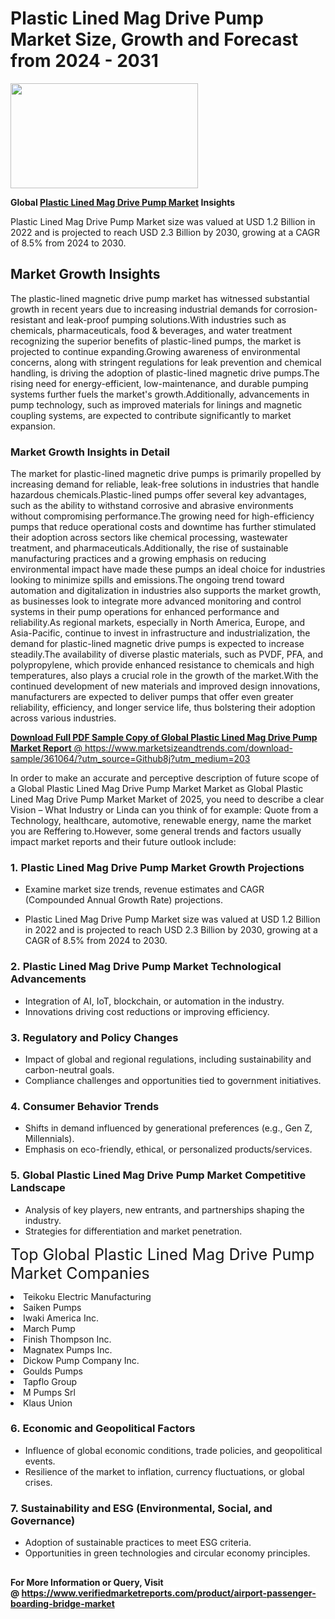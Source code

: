 <H1>Plastic Lined Mag Drive Pump Market Size, Growth and Forecast from 2024 - 2031</H1><img class="aligncenter size-medium wp-image-584254" src="https://thirdeyenews.in/wp-content/uploads/2024/09/Global-Market-Research-300x168.jpeg" alt="" width="300" height="168" /><p><strong>Global&nbsp;<a href="https://www.marketsizeandtrends.com/download-sample/361064/?utm_source=Github8j?utm_medium=203">Plastic Lined Mag Drive Pump Market</a> Insights</strong></p><p>Plastic Lined Mag Drive Pump Market size was valued at USD 1.2 Billion in 2022 and is projected to reach USD 2.3 Billion by 2030, growing at a CAGR of 8.5% from 2024 to 2030.</p><p><h2>Market Growth Insights</h2> The plastic-lined magnetic drive pump market has witnessed substantial growth in recent years due to increasing industrial demands for corrosion-resistant and leak-proof pumping solutions.With industries such as chemicals, pharmaceuticals, food & beverages, and water treatment recognizing the superior benefits of plastic-lined pumps, the market is projected to continue expanding.Growing awareness of environmental concerns, along with stringent regulations for leak prevention and chemical handling, is driving the adoption of plastic-lined magnetic drive pumps.The rising need for energy-efficient, low-maintenance, and durable pumping systems further fuels the market's growth.Additionally, advancements in pump technology, such as improved materials for linings and magnetic coupling systems, are expected to contribute significantly to market expansion.<a href="#"></a> <h3>Market Growth Insights in Detail</h3> The market for plastic-lined magnetic drive pumps is primarily propelled by increasing demand for reliable, leak-free solutions in industries that handle hazardous chemicals.Plastic-lined pumps offer several key advantages, such as the ability to withstand corrosive and abrasive environments without compromising performance.The growing need for high-efficiency pumps that reduce operational costs and downtime has further stimulated their adoption across sectors like chemical processing, wastewater treatment, and pharmaceuticals.Additionally, the rise of sustainable manufacturing practices and a growing emphasis on reducing environmental impact have made these pumps an ideal choice for industries looking to minimize spills and emissions.The ongoing trend toward automation and digitalization in industries also supports the market growth, as businesses look to integrate more advanced monitoring and control systems in their pump operations for enhanced performance and reliability.As regional markets, especially in North America, Europe, and Asia-Pacific, continue to invest in infrastructure and industrialization, the demand for plastic-lined magnetic drive pumps is expected to increase steadily.The availability of diverse plastic materials, such as PVDF, PFA, and polypropylene, which provide enhanced resistance to chemicals and high temperatures, also plays a crucial role in the growth of the market.With the continued development of new materials and improved design innovations, manufacturers are expected to deliver pumps that offer even greater reliability, efficiency, and longer service life, thus bolstering their adoption across various industries.<a href="#"></p><p><span class=""><strong>Download Full PDF Sample Copy of Global Plastic Lined Mag Drive Pump Market Report</strong> @ <a href="https://www.marketsizeandtrends.com/download-sample/361064/?utm_source=Github8j?utm_medium=203" target="_blank">https://www.marketsizeandtrends.com/download-sample/361064/?utm_source=Github8j?utm_medium=203</a></span></p><p>In order to make an accurate and perceptive description of future scope of a Global&nbsp;Plastic Lined Mag Drive Pump Market Market as Global&nbsp;Plastic Lined Mag Drive Pump Market Market of 2025, you need to describe a clear Vision &ndash; What Industry or Linda can you think of for example: Quote from a Technology, healthcare, automotive, renewable energy, name the market you are Reffering to.However, some general trends and factors usually impact market reports and their future outlook include:</p><h3>1.&nbsp;<strong>Plastic Lined Mag Drive Pump Market Growth Projections</strong></h3><ul><li>Examine market size trends, revenue estimates and CAGR (Compounded Annual Growth Rate) projections.</li><li><p>Plastic Lined Mag Drive Pump Market size was valued at USD 1.2 Billion in 2022 and is projected to reach USD 2.3 Billion by 2030, growing at a CAGR of 8.5% from 2024 to 2030.</p></li></ul><h3>2.&nbsp;<strong>Plastic Lined Mag Drive Pump Market Technological Advancements</strong></h3><ul><li>Integration of AI, IoT, blockchain, or automation in the industry.</li><li>Innovations driving cost reductions or improving efficiency.</li></ul><h3>3.&nbsp;<strong>Regulatory and Policy Changes</strong></h3><ul><li>Impact of global and regional regulations, including sustainability and carbon-neutral goals.</li><li>Compliance challenges and opportunities tied to government initiatives.</li></ul><h3>4.&nbsp;<strong>Consumer Behavior Trends</strong></h3><ul><li>Shifts in demand influenced by generational preferences (e.g., Gen Z, Millennials).</li><li>Emphasis on eco-friendly, ethical, or personalized products/services.</li></ul><h3>5.&nbsp;<strong>Global Plastic Lined Mag Drive Pump Market Competitive Landscape</strong></h3><ul><li>Analysis of key players, new entrants, and partnerships shaping the industry.</li><li>Strategies for differentiation and market penetration.</li></ul><p data-pm-slice="1 1 []"><span style="color: inherit; font-family: inherit; font-size: 25px;">Top Global Plastic Lined Mag Drive Pump Market Companies</span></p><div class="" data-test-id=""><p><li>Teikoku Electric Manufacturing</li><li> Saiken Pumps</li><li> Iwaki America Inc.</li><li> March Pump</li><li> Finish Thompson Inc.</li><li> Magnatex Pumps Inc.</li><li> Dickow Pump Company Inc.</li><li> Goulds Pumps</li><li> Tapflo Group</li><li> M Pumps Srl</li><li> Klaus Union</li></p></div><h3>6.&nbsp;<strong>Economic and Geopolitical Factors</strong></h3><ul><li>Influence of global economic conditions, trade policies, and geopolitical events.</li><li>Resilience of the market to inflation, currency fluctuations, or global crises.</li></ul><h3>7.&nbsp;<strong>Sustainability and ESG (Environmental, Social, and Governance)</strong></h3><ul><li>Adoption of sustainable practices to meet ESG criteria.</li><li>Opportunities in green technologies and circular economy principles.</li></ul><h2><strong style="font-size: 14px;">For More Information or Query, Visit @&nbsp;</strong><a style="background-color: #ffffff; font-size: 14px;" href="https://www.marketsizeandtrends.com/report/plastic-lined-mag-drive-pump-market/" target="_blank">https://www.verifiedmarketreports.com/product/airport-passenger-boarding-bridge-market</a></h2>
